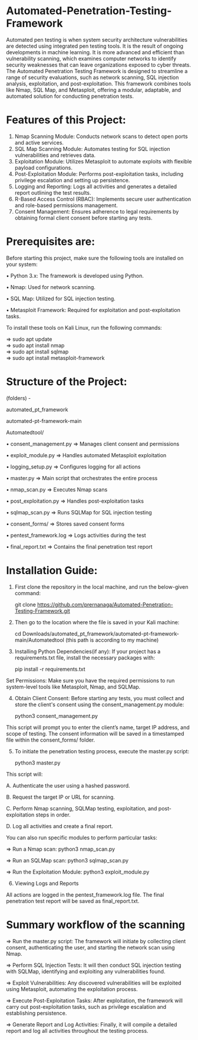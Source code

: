 # Automated-Penetration-Testing-Framework 
Automated pen testing is when system security architecture vulnerabilities are detected using integrated pen testing tools. It is the result of ongoing developments in machine learning. It is more advanced and efficient than vulnerability scanning, which examines computer networks to identify security weaknesses that can leave organizations exposed to cyber threats. 
The Automated Penetration Testing Framework is designed to streamline a range of security evaluations, such as network scanning, SQL injection analysis, exploitation, and post-exploitation. This framework combines tools like Nmap, SQL Map, and Metasploit, offering a modular, adaptable, and automated solution for conducting penetration tests.

# Features of this Project:

1. Nmap Scanning Module: Conducts network scans to detect open ports and active services.
2. SQL Map Scanning Module: Automates testing for SQL injection vulnerabilities and retrieves data.
3. Exploitation Module: Utilizes Metasploit to automate exploits with flexible payload configurations.
4. Post-Exploitation Module: Performs post-exploitation tasks, including privilege escalation and setting up persistence.
5. Logging and Reporting: Logs all activities and generates a detailed report outlining the test results.
6. R-Based Access Control (RBAC): Implements secure user authentication and role-based permissions management.
7. Consent Management: Ensures adherence to legal requirements by obtaining formal client consent before starting any tests.

# Prerequisites are:

Before starting this project, make sure the following tools are installed on your system:

• Python 3.x: The framework is developed using Python.

• Nmap: Used for network scanning.

• SQL Map: Utilized for SQL injection testing.

• Metasploit Framework: Required for exploitation and post-exploitation tasks.

To install these tools on Kali Linux, run the following commands:

   => sudo apt update  
   => sudo apt install nmap  
   => sudo apt install sqlmap  
   => sudo apt install metasploit-framework

# Structure of the Project: 

(folders) - 

automated_pt_framework

automated-pt-framework-main

Automatedtool/

• consent_management.py => Manages client consent and permissions

• exploit_module.py => Handles automated Metasploit exploitation

• logging_setup.py => Configures logging for all actions

• master.py => Main script that orchestrates the entire process

• nmap_scan.py => Executes Nmap scans

• post_exploitation.py => Handles post-exploitation tasks

• sqlmap_scan.py => Runs SQLMap for SQL injection testing

• consent_forms/ => Stores saved consent forms

• pentest_framework.log => Logs activities during the test

• final_report.txt => Contains the final penetration test report

# Installation Guide:

1) First clone the repository in the local machine, and run the below-given command:
   
   git clone https://github.com/prernanaga/Automated-Penetration-Testing-Framework.git

3) Then go to the location where the file is saved in your Kali machine:
   
   cd Downloads/automated_pt_framework/automated-pt-framework-main/Automatedtool   (this path is according to my machine)

4) Installing Python Dependencies(if any): If your project has a requirements.txt file, install the necessary packages with:
   
   pip install -r requirements.txt
   
Set Permissions: Make sure you have the required permissions to run system-level tools like Metasploit, Nmap, and SQLMap.

4) Obtain Client Consent: Before starting any tests, you must collect and store the client's consent using the consent_management.py module:

   python3 consent_management.py
   
This script will prompt you to enter the client’s name, target IP address, and scope of testing. The consent information will be saved in a timestamped file within the consent_forms/ folder.

5) To initiate the penetration testing process, execute the master.py script:

   python3 master.py
   
This script will:

A. Authenticate the user using a hashed password.         

B. Request the target IP or URL for scanning. 

C. Perform Nmap scanning, SQLMap testing, exploitation, and post-exploitation steps in order. 

D. Log all activities and create a final report.

You can also run specific modules to perform particular tasks:

=> Run a Nmap scan: python3 nmap_scan.py

=> Run an SQLMap scan: python3 sqlmap_scan.py

=> Run the Exploitation Module: python3 exploit_module.py

6) Viewing Logs and Reports

All actions are logged in the pentest_framework.log file. The final penetration test report will be saved as final_report.txt.

#  Summary workflow of the scanning

=> Run the master.py script:
The framework will initiate by collecting client consent, authenticating the user, and starting the network scan using Nmap.

=> Perform SQL Injection Tests:
It will then conduct SQL injection testing with SQLMap, identifying and exploiting any vulnerabilities found.

=> Exploit Vulnerabilities:
Any discovered vulnerabilities will be exploited using Metasploit, automating the exploitation process.

=> Execute Post-Exploitation Tasks:
After exploitation, the framework will carry out post-exploitation tasks, such as privilege escalation and establishing persistence.

=> Generate Report and Log Activities:
Finally, it will compile a detailed report and log all activities throughout the testing process.




















